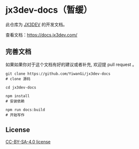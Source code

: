 # jx3dev-docs（暂缓）

此仓库为 [JX3DEV](https://www.jx3dev.com/) 的开发文档。

查看文档：<https://docs.jx3dev.com/>

## 完善文档

如果如果你对于这个文档有好的建议或者补充, 欢迎提 pull request 。

```shell
git clone https://github.com/YiwanGi/jx3dev-docs
# clone 源码

cd jx3dev-docs

npm install
# 安装依赖

npm run docs:build
# 开始写作
```

## License

[CC-BY-SA-4.0 license](LICENSE)
